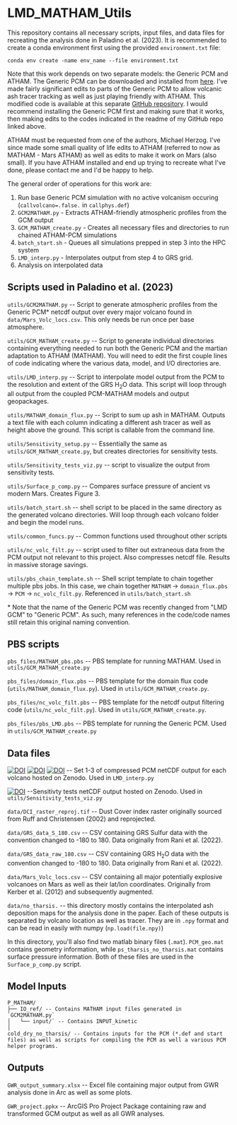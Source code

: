 # LMD_MATHAM_Utils

This repository contains all necessary scripts, input files, and data files for recreating the analysis done in Paladino et al. (2023). It is recommended to create a conda environment first using the provided `environment.txt` file:

`conda env create -name env_name --file environment.txt`

Note that this work depends on two separate models: the Generic PCM and ATHAM. The Generic PCM can be downloaded and installed from [here](http://www-planets.lmd.jussieu.fr/). I've made fairly significant edits to parts of the Generic PCM to allow volcanic ash tracer tracking as well as just playing friendly with ATHAM. This modified code is available at this separate [GitHub repository](https://github.com/palatyle/LMD_GCM_Paladino). I would recommend installing the Generic PCM first and making sure that it works, then making edits to the codes indicated in the readme of my GitHub repo linked above. 

ATHAM must be requested from one of the authors, Michael Herzog. I've since made some small quality of life edits to ATHAM (referred to now as MATHAM - Mars ATHAM) as well as edits to make it work on Mars (also small). If you have ATHAM installed and end up trying to recreate what I've done, please contact me and I'd be happy to help.

The general order of operations for this work are:

1. Run base Generic PCM simulation with no active volcanism occuring (`callvolcano=.false.` in `callphys.def`)
2. `GCM2MATHAM.py` - Extracts ATHAM-friendly atmospheric profiles from the GCM output
3. `GCM_MATHAM_create.py` - Creates all necessary files and directories to run chained ATHAM-PCM simulations
4. `batch_start.sh` - Queues all simulations prepped in step 3 into the HPC system
5. `LMD_interp.py` - Interpolates output from step 4 to GRS grid.
6. Analysis on interpolated data

## Scripts used in Paladino et al. (2023)

`utils/GCM2MATHAM.py` -- Script to generate atmospheric profiles from the Generic PCM* netcdf output over every major volcano found in `data/Mars_Volc_locs.csv`. This only needs be run once per base atmosphere.

`utils/GCM_MATHAM_create.py` -- Script to generate individual directories containing everything needed to run both the Generic PCM and the martian adaptation to ATHAM (MATHAM). You will need to edit the first couple lines of code indicating where the various data, model, and I/O directories are.

`utils/LMD_interp.py` -- Script to interpolate model output from the PCM to the resolution and extent of the GRS H<sub>2</sub>O data. This script will loop through all output from the coupled PCM-MATHAM models and output geopackages.

`utils/MATHAM_domain_flux.py` -- Script to sum up ash in MATHAM. Outputs a text file with each column indicating a different ash tracer as well as height above the ground. This script is callable from the command line.

`utils/Sensitivity_setup.py` -- Essentially the same as `utils/GCM_MATHAM_create.py`, but creates directories for sensitivity tests. 

`utils/Sensitivity_tests_viz.py` -- script to visualize the output from sensitivity tests.

`utils/Surface_p_comp.py` -- Compares surface pressure of ancient vs modern Mars. Creates Figure 3.  

`utils/batch_start.sh` -- shell script to be placed in the same directory as the generated volcano directories. Will loop through each volcano folder and begin the model runs. 

`utils/common_funcs.py` -- Common functions used throughout other scripts

`utils/nc_volc_filt.py` -- script used to filter out extraneous data from the PCM output not relevant to this project. Also compresses netcdf file. Results in massive storage savings.

`utils/pbs_chain_template.sh`  -- Shell script template to chain together multiple pbs jobs. In this case, we chain together `MATHAM` -> `domain_flux.pbs` -> `PCM` -> `nc_volc_filt.py`. Referenced in `utils/batch_start.sh`

\* Note that the name of the Generic PCM was recently changed from "LMD GCM" to "Generic PCM". As such, many references in the code/code names still retain this original naming convention.

## PBS scripts
`pbs_files/MATHAM_pbs.pbs` -- PBS template for running MATHAM. Used in `utils/GCM_MATHAM_create.py`

`pbs_files/domain_flux.pbs` -- PBS template for the domain flux code (`utils/MATHAM_domain_flux.py`). Used in `utils/GCM_MATHAM_create.py`.

`pbs_files/nc_volc_filt.pbs` -- PBS template for the netcdf output filtering code (`utils/nc_volc_filt.py`). Used in `utils/GCM_MATHAM_create.py`.

`pbs_files/pbs_LMD.pbs` -- PBS template for running the Generic PCM. Used in `utils/GCM_MATHAM_create.py`


## Data files

[![DOI](https://zenodo.org/badge/DOI/10.5281/zenodo.8114833.svg)](https://doi.org/10.5281/zenodo.8114833) [![DOI](https://zenodo.org/badge/DOI/10.5281/zenodo.8114972.svg)](https://doi.org/10.5281/zenodo.8114972) [![DOI](https://zenodo.org/badge/DOI/10.5281/zenodo.8115051.svg)](https://doi.org/10.5281/zenodo.8115051) -- Set 1-3 of compressed PCM netCDF output for each volcano hosted on Zenodo. Used in `LMD_interp.py`

[![DOI](https://zenodo.org/badge/DOI/10.5281/zenodo.8102490.svg)](https://doi.org/10.5281/zenodo.8102490) --Sensitivty tests netCDF output hosted on Zenodo. Used in `utils/Sensitivity_tests_viz.py`


`data/DCI_raster_reproj.tif` -- Dust Cover index raster originally sourced from Ruff and Christensen (2002) and reprojected.

`data/GRS_data_S_180.csv` -- CSV containing GRS Sulfur data with the convention changed to -180 to 180. Data originally from Rani et al. (2022).

`data/GRS_data_raw_180.csv` -- CSV containing GRS H<sub>2</sub>O data with the convention changed to -180 to 180. Data originally from Rani et al. (2022).

`data/Mars_Volc_locs.csv` -- CSV containing all major potentially explosive volcanoes on Mars as well as their lat/lon coordinates. Originally from Kerber et al. (2012) and subsequently augmented.

`data/no_tharsis.` -- this directory mostly contains the interpolated ash deposition maps for the analysis done in the paper. Each of these outputs is separated by volcano location as well as tracer. They are in `.npy` format and can be read in easily with numpy (`np.load(file.npy)`)

In this directory, you'll also find two matlab binary files (`.mat`). `PCM_geo.mat` contains geometry information, while `ps_tharsis_no_tharsis.mat` contains surface pressure information. Both of these files are used in the `Surface_p_comp.py` script. 
## Model Inputs
    P_MATHAM/ 
    ├── IO_ref/ -- Contains MATHAM input files generated in `GCM2MATHAM.py`
    │   └── input/` -- Contains INPUT_kinetic
    │
    cold_dry_no_tharsis/ -- Contains inputs for the PCM (*.def and start files) as well as scripts for compiling the PCM as well a various PCM helper programs.  

## Outputs

`GWR_output_summary.xlsx` -- Excel file containing major output from GWR analysis done in Arc as well as some plots.

`GWR_project.ppkx` -- ArcGIS Pro Project Package containing raw and transformed GCM output as well as all GWR analyses. 
